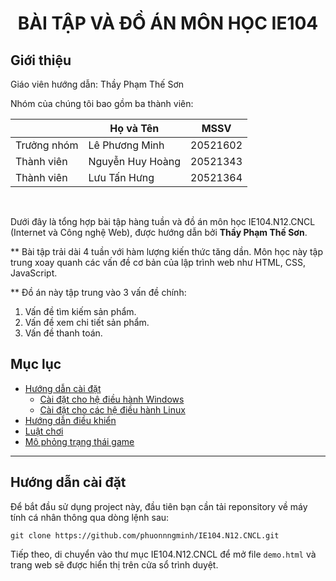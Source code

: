 <h1><p align="center">BÀI TẬP VÀ ĐỒ ÁN MÔN HỌC IE104</p></h1>

## Giới thiệu

Giáo viên hướng dẫn: Thầy Phạm Thế Sơn

Nhóm của chúng tôi bao gồm ba thành viên:

|             | Họ và Tên        | MSSV     |
| ----------- | ---------------- | -------- |
| Trưởng nhóm | Lê Phương Minh   | 20521602 |
| Thành viên  | Nguyễn Huy Hoàng | 20521343 |
| Thành viên  | Lưu Tấn Hưng     | 20521364 |

<br>

Dưới đây là tổng hợp bài tập hàng tuần và đồ án môn học IE104.N12.CNCL (Internet và Công nghệ Web), được hướng dẫn bởi <b>Thầy Phạm Thế Sơn</b>.

\*\* Bài tập trải dài 4 tuần với hàm lượng kiến thức tăng dần. Môn học này tập trung xoay quanh các vấn đề cơ bản của lập trình web như HTML, CSS, JavaScript.

\*\* Đồ án này tập trung vào 3 vấn đề chính:

<ol>
    <li> Vấn đề tìm kiếm sản phẩm.
    <li> Vấn đề xem chi tiết sản phẩm.
    <li> Vấn đề thanh toán.
</ol>

## Mục lục

- [Hướng dẫn cài đặt](#hướng-dẫn-cài-đặt)
  - [Cài đặt cho hệ điều hành Windows](#cài-đặt-cho-hệ-điều-hành-windows)
  - [Cài đặt cho các hệ điều hành Linux](#cài-đặt-cho-các-hệ-điều-hành-linux)
- [Hướng dẫn điều khiển](#hướng-dẫn-điều-khiển)
- [Luật chơi](#luật-chơi)
- [Mô phỏng trạng thái game](#mô-phỏng-trạng-thái-game)

---

<!-- ## Yêu cầu kỹ thuật

Hiện tại chương trình của chúng tôi chỉ mới hỗ trợ cho nền tảng Microsoft Windows. Trước khi đến với bước cài đặt, vui lòng kiểm tra hệ thống của bạn đã có sẵn những tiện ích sau:

- Windows 32-bit hoặc 64-bit.
- Trình biên dịch GNU dành cho Windows: MinGW, MinGW-w64, hoặc TDM-GCC.
- GCC >= 5.1.0. -->

## Hướng dẫn cài đặt

Để bắt đầu sử dụng project này, đầu tiên bạn cần tải reponsitory về máy tính cá nhân thông qua dòng lệnh sau:

```
git clone https://github.com/phuonnngminh/IE104.N12.CNCL.git
```

Tiếp theo, di chuyển vào thư mục IE104.N12.CNCL để mở file `demo.html` và trang web sẽ được hiển thị trên cửa sổ trình duyệt.
